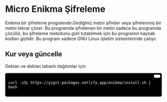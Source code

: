 # Micro Enikma Şifreleme
Enikma bir şifreleme programıdır.Girdiğiniz metni şifreler veya şifrelenmiş bir metni tekrar çözer. Bu programda şifrelenen bir metin sadece bu programda çözülür, bu şifreleme metodunu gizli tutabilmek için bu programın kaynak kodları gizlidir. Bu program sadece GNU Linux işletim sistemlerinde çalışır.
## Kur veya güncelle
Debian ve debian tabanlı dağıtımlar için
<div style="background-color:#000; color:#fff; padding:10px; border-radius:5px; position:relative;">
  <button style="position:absolute; top:5px; right:5px; background-color:#fff; border:none; color:#000; padding:5px 10px; border-radius:3px;" onclick="navigator.clipboard.writeText('curl -sSL https://yigit-packages.netlify.app/enikma/install.sh | bash')"></button>
  <pre><code>curl -sSL https://yigit-packages.netlify.app/enikma/install.sh | bash</code></pre>
</div>

